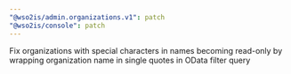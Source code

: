 ```yaml
---
"@wso2is/admin.organizations.v1": patch
"@wso2is/console": patch
---
```


Fix organizations with special characters in names becoming read-only by wrapping organization name in single quotes in OData filter query

